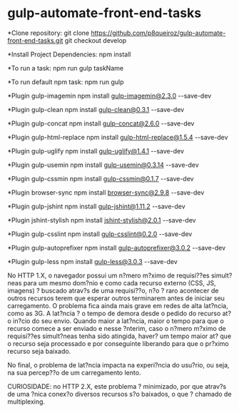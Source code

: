 # gulp-automate-front-end-tasks


*Clone repository: 
	git clone https://github.com/p8queiroz/gulp-automate-front-end-tasks.git
	git checkout develop

*Install Project Dependencies:
	npm install 

*To run a task:
	npm run gulp taskName

*To run default npm task:
    npm run gulp

*Plugin gulp-imagemin
    npm install gulp-imagemin@2.3.0 --save-dev
	
*Plugin gulp-clean
    npm install gulp-clean@0.3.1 --save-dev

*Plugin gulp-concat
    npm install gulp-concat@2.6.0 --save-dev

*Plugin gulp-html-replace
    npm install gulp-html-replace@1.5.4 --save-dev

*Plugin gulp-uglify
    npm install gulp-uglify@1.4.1 --save-dev

*Plugin gulp-usemin
    npm install gulp-usemin@0.3.14 --save-dev

*Plugin gulp-cssmin
    npm install gulp-cssmin@0.1.7 --save-dev

*Plugin browser-sync
    npm install browser-sync@2.9.8 --save-dev

*Plugin gulp-jshint
    npm install gulp-jshint@1.11.2 --save-dev

*Plugin jshint-stylish
    npm install jshint-stylish@2.0.1 --save-dev    

*Plugin gulp-csslint
    npm install gulp-csslint@0.2.0 --save-dev

*Plugin gulp-autoprefixer
    npm install gulp-autoprefixer@3.0.2 --save-dev

*Plugin gulp-less
    npm install gulp-less@3.0.3 --save-dev



No HTTP 1.X, o navegador possui um n?mero m?ximo de requisi??es simult?neas para um mesmo dom?nio e como cada recurso externo (CSS, JS, imagens) ? buscado atrav?s de uma requisi??o, n?o ? raro acontecer de outros recursos terem que esperar outros terminarem antes de iniciar seu carregamento.
O problema fica ainda mais grave em redes de alta lat?ncia, como as 3G. A lat?ncia ? o tempo de demora desde o pedido do recurso at? o in?cio do seu envio. Quando maior a lat?ncia, maior o tempo para que o recurso comece a ser enviado e nesse ?nterim, caso o n?mero m?ximo de requisi??es simult?neas tenha sido atingida, haver? um tempo maior at? que o recurso seja processado e por conseguinte liberando para que o pr?ximo recurso seja baixado.

No final, o problema de lat?ncia impacta na experi?ncia do usu?rio, ou seja, na sua percep??o de um carregamento lento.

CURIOSIDADE: no HTTP 2.X, este problema ? minimizado, por que atrav?s de uma ?nica conex?o diversos recursos s?o baixados, o que ? chamado de multiplexing.









